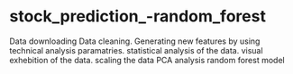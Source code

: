 # stock_prediction_-random_forest
Data downloading Data cleaning. Generating new features by using technical analysis paramatries. statistical analysis of the data. visual exhebition of the data. scaling the data PCA analysis random forest model
